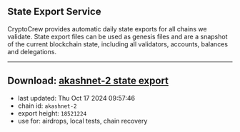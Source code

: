 ## State Export Service
CryptoCrew provides automatic daily state exports for all chains we validate. State export files can be used as genesis files and are a snapshot of the current blockchain state, including all validators, accounts, balances and delegations.

---
**Download: [akashnet-2 state export](https://dl-eu2.ccvalidators.com/SERVICE/akash/akashnet-2_export_18521224.json)**
---

- last updated: Thu Oct 17 2024 09:57:46
- chain id: `akashnet-2`
- export height: `18521224`
- use for: airdrops, local tests, chain recovery
